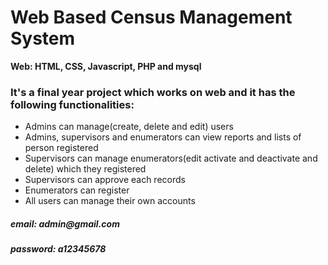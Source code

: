 <h1>Web Based Census Management System</h1>

<b>Web: HTML, CSS, Javascript, PHP and mysql</b>

<h3>It's a final year project which works on web and it has the following functionalities:</h3>
<ul>
<li>Admins can manage(create, delete and edit) users</li>
<li>Admins, supervisors and enumerators can view reports and lists of person registered</li>
<li>Supervisors can manage enumerators(edit activate and deactivate and delete) which they registered</li>
<li>Supervisors can approve each records</li>
<li>Enumerators can register</li>
<li>All users can manage their own accounts</li>

</ul>
<h5>email: admin@gmail.com</h5>
<h5>password: a12345678
